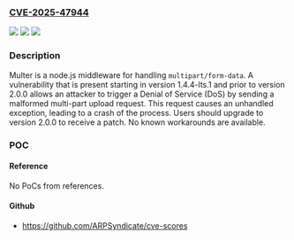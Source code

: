 ### [CVE-2025-47944](https://cve.mitre.org/cgi-bin/cvename.cgi?name=CVE-2025-47944)
![](https://img.shields.io/static/v1?label=Product&message=multer&color=blue)
![](https://img.shields.io/static/v1?label=Version&message=%3D%20%3E%3D1.4.4-lts.1%2C%20%3C2.0.0%20&color=brighgreen)
![](https://img.shields.io/static/v1?label=Vulnerability&message=CWE-248%3A%20Uncaught%20Exception&color=brighgreen)

### Description

Multer is a node.js middleware for handling `multipart/form-data`. A vulnerability that is present starting in version 1.4.4-lts.1 and prior to version 2.0.0 allows an attacker to trigger a Denial of Service (DoS) by sending a malformed multi-part upload request. This request causes an unhandled exception, leading to a crash of the process. Users should upgrade to version 2.0.0 to receive a patch. No known workarounds are available.

### POC

#### Reference
No PoCs from references.

#### Github
- https://github.com/ARPSyndicate/cve-scores

